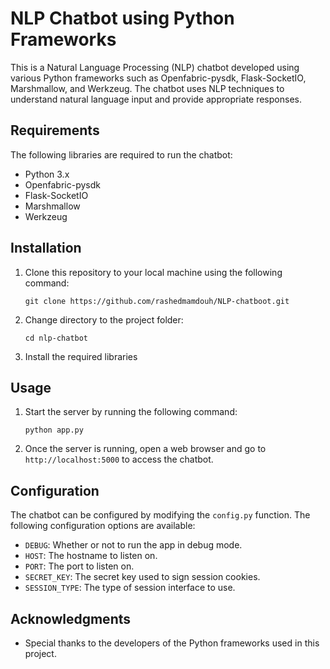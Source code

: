 # NLP Chatbot using Python Frameworks

This is a Natural Language Processing (NLP) chatbot developed using various Python frameworks such as Openfabric-pysdk, Flask-SocketIO, Marshmallow, and Werkzeug. The chatbot uses NLP techniques to understand natural language input and provide appropriate responses.

## Requirements

The following libraries are required to run the chatbot:

* Python 3.x
* Openfabric-pysdk
* Flask-SocketIO
* Marshmallow
* Werkzeug

## Installation

1. Clone this repository to your local machine using the following command:

   ```
   git clone https://github.com/rashedmamdouh/NLP-chatboot.git
   ```

2. Change directory to the project folder:

   ```
   cd nlp-chatbot
   ```

3. Install the required libraries

## Usage

1. Start the server by running the following command:

   ```
   python app.py
   ```

2. Once the server is running, open a web browser and go to `http://localhost:5000` to access the chatbot.

## Configuration

The chatbot can be configured by modifying the `config.py` function. The following configuration options are available:

* `DEBUG`: Whether or not to run the app in debug mode.
* `HOST`: The hostname to listen on.
* `PORT`: The port to listen on.
* `SECRET_KEY`: The secret key used to sign session cookies.
* `SESSION_TYPE`: The type of session interface to use.

## Acknowledgments

* Special thanks to the developers of the Python frameworks used in this project.
